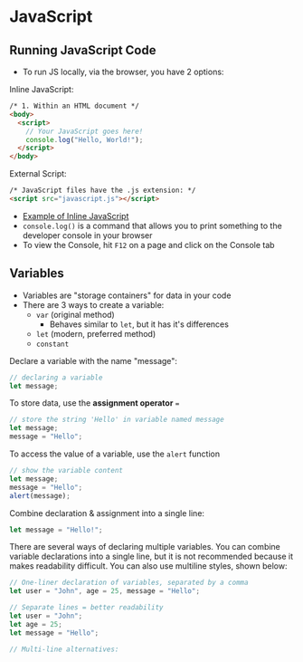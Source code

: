 # JavaScript

## Running JavaScript Code

- To run JS locally, via the browser, you have 2 options:

Inline JavaScript:

```html
/* 1. Within an HTML document */
<body>
  <script>
    // Your JavaScript goes here!
    console.log("Hello, World!");
  </script>
</body>
```

External Script:

```html
/* JavaScript files have the .js extension: */
<script src="javascript.js"></script>
```

- [Example of Inline JavaScript](./html/javascript-example.html)
- `console.log()` is a command that allows you to print something to the developer console in your browser
- To view the Console, hit `F12` on a page and click on the Console tab

## Variables

- Variables are "storage containers" for data in your code
- There are 3 ways to create a variable:
  - `var` (original method)
    - Behaves similar to `let`, but it has it's differences
  - `let` (modern, preferred method)
  - `constant`

Declare a variable with the name "message":

```js
// declaring a variable
let message;
```

To store data, use the **assignment operator** `=`

```js
// store the string 'Hello' in variable named message
let message;
message = "Hello";
```

To access the value of a variable, use the `alert` function

```js
// show the variable content
let message;
message = "Hello";
alert(message);
```

Combine declaration & assignment into a single line:

```js
let message = "Hello!";
```

There are several ways of declaring multiple variables. You can combine variable declarations into a single line, but it is not recommended because it makes readability difficult. You can also use multiline styles, shown below:

```js
// One-liner declaration of variables, separated by a comma
let user = "John", age = 25, message = "Hello";

// Separate lines = better readability
let user = "John";
let age = 25;
let message = "Hello";

// Multi-line alternatives:


```
